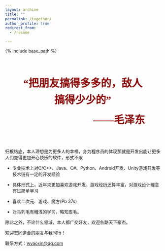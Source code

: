 ```yaml
---
layout: archive
title: ""
permalink: /together/
author_profile: true
redirect_from:
  - /resume

---
```


{% include base_path %}

<div style="
    max-width: 800px;
    margin: 40px auto;
    padding: 30px;
    text-align: center;
    position: relative;
    font-family: 'SimSun', 'STKaiti', serif;
">
    <div style="
        font-size: 2.1rem;
        line-height: 1.6;
        color: #8b0000;
        font-weight: bold;
        margin-bottom: 20px;
        padding: 0 20px;
    ">
        “把朋友搞得多多的，敌人搞得少少的”
    </div>
<div style="
    text-align: right;
    padding-right: 20px;
    margin-top: -10px;
    font-size: 2.1rem;
    color: #8b0000;
    font-weight: bold;
    font-family: 'SimSun', 'STKaiti', serif;
">
    ——毛泽东
</div>
</div>
  

归根结底，本人理想是为更多人的幸福，身为程序员的体现那就是开发出能让更多人们变得更加开心快乐的软件，形式不限  

- 专业技术上对C/C++、Java、C#、Python、Android开发、Unity游戏开发等技术链有一定的开发经验  

- 具体形式上，近年来更加喜欢游戏开发，游戏经历还算丰富，对游戏设计理念有过简单学习  

- 喜欢二次元、游戏、魔方(Pb 37s)  

- 对马列毛有粗浅的学习，略知皮毛。  

除此之外，不论什么领域，本人都广交好友，欢迎各路天下豪杰。    

  

欢迎志同道合的朋友与我同行！  


联系方式：<wyaoxin@qq.com>



